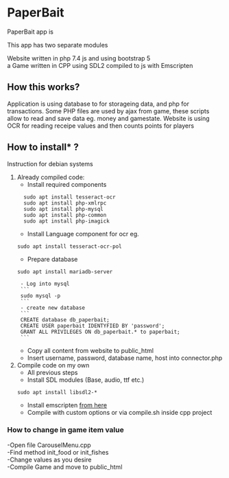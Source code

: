 # PaperBait

PaperBait app is <br/>

This app has two separate modules<br/>

Website written in php 7.4 js and using bootstrap 5<br/> a
Game written in CPP using SDL2 compiled to js with Emscripten<br/>

## How this works?

Application is using database to for storageing data, and php for transactions.
Some PHP files are used by ajax from game, these scripts allow to read and save data eg. money and gamestate.
Website is using OCR for reading receipe values and then counts points for players

## How to install* ?
Instruction for debian systems

1. Already compiled code:<br/>
    - Install required components 
    ```
      sudo apt install tesseract-ocr
      sudo apt install php-xmlrpc
      sudo apt install php-mysql
      sudo apt install php-common
      sudo apt install php-imagick

    ```
    - Install Language component for ocr eg.
    ```
    sudo apt install tesseract-ocr-pol
    ```
    - Prepare database<br/>
    ```
    sudo apt install mariadb-server
    ```
        - Log into mysql
        ```
        sudo mysql -p
        ```
        - create new database
        ```
        CREATE database db_paperbait;
        CREATE USER paperbait IDENTYFIED BY 'password';
        GRANT ALL PRIVILEGES ON db_paperbait.* to paperbait;
        ```
    - Copy all content from website to public_html<br/>
    - Insert username, password, database name, host into connector.php<br/>
2. Compile code on my own<br/>
    - All previous steps<br/>
    - Install SDL modules (Base, audio, ttf etc.)<br/>
    ```
    sudo apt install libsdl2-*
    ```
    - Install emscripten [from here](https://emscripten.org)<br/>
    - Compile with custom options or via compile.sh inside cpp project<br/>
    

### How to change in game item value
-Open file CarouselMenu.cpp<br/>
-Find method init_food or init_fishes<br/>
-Change values as you desire<br/>
-Compile Game and move to public_html<br/>
